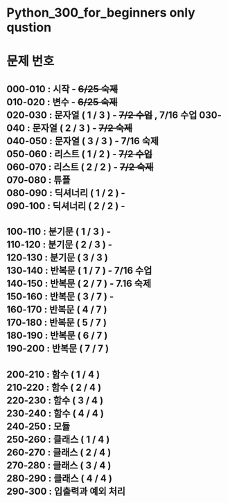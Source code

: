 # Python_300_for_beginners only qustion

# 문제 번호  

000-010 : 시작              - ~~6/25 숙제~~  
010-020 : 변수              - ~~6/25 숙제~~  
020-030 : 문자열 ( 1 / 3 )  - ~~7/2 수업~~ , 7/16 수업 
030-040 : 문자열 ( 2 / 3 )  - ~~7/2 숙제~~  
040-050 : 문자열 ( 3 / 3 )  - 7/16 숙제   
050-060 : 리스트 ( 1 / 2 )  - ~~7/2 수업~~  
060-070 : 리스트 ( 2 / 2 )  - ~~7/2 숙제~~  
070-080 : 튜플  
080-090 : 딕셔너리 ( 1 / 2 ) -   
090-100 : 딕셔너리 ( 2 / 2 ) -  
---------------------------------------  
100-110 : 분기문 ( 1 / 3 ) -   
110-120 : 분기문 ( 2 / 3 ) -   
120-130 : 분기문 ( 3 / 3 )  
130-140 : 반복문 ( 1 / 7 ) - 7/16 수업    
140-150 : 반복문 ( 2 / 7 ) - 7.16 숙제  
150-160 : 반복문 ( 3 / 7 ) -   
160-170 : 반복문 ( 4 / 7 )  
170-180 : 반복문 ( 5 / 7 )  
180-190 : 반복문 ( 6 / 7 )  
190-200 : 반복문 ( 7 / 7 )  
---------------------------------------  
200-210 : 함수 ( 1 / 4 )  
210-220 : 함수 ( 2 / 4 )  
220-230 : 함수 ( 3 / 4 )  
230-240 : 함수 ( 4 / 4 )  
240-250 : 모듈  
250-260 : 클래스 ( 1 / 4 )  
260-270 : 클래스 ( 2 / 4 )  
270-280 : 클래스 ( 3 / 4 )  
280-290 : 클래스 ( 4 / 4 )  
290-300 : 입출력과 예외 처리  
---------------------------------------

